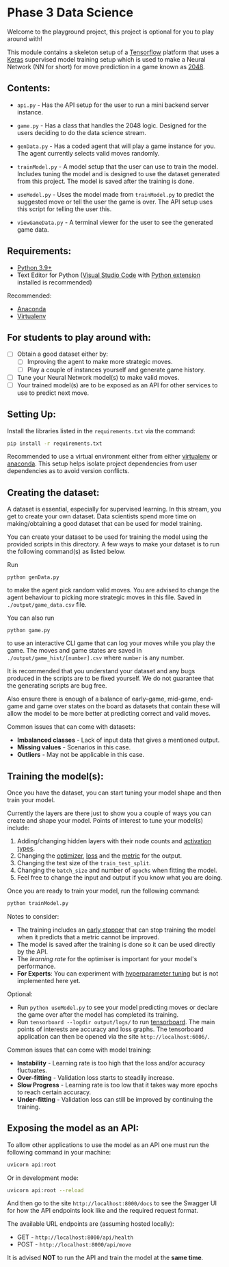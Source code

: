# Phase 3 Data Science

Welcome to the playground project, this project is optional for you to play around with!

This module contains a skeleton setup of a [Tensorflow](https://www.tensorflow.org/) platform that uses a [Keras](https://keras.io/) supervised model training setup which is used to make a Neural Network (NN for short) for move prediction in a game known as [2048](https://en.wikipedia.org/wiki/2048_(video_game)). 

## Contents:
* `api.py` - Has the API setup for the user to run a mini backend server instance.

* `game.py` - Has a class that handles the 2048 logic. Designed for the users deciding to do the data science stream.

* `genData.py` - Has a coded agent that will play a game instance for you. The agent currently selects valid moves randomly.

* `trainModel.py` - A model setup that the user can use to train the model. Includes tuning the model and is designed to use the dataset generated from this project. The model is saved after the training is done.

* `useModel.py` - Uses the model made from `trainModel.py` to predict the suggested move or tell the user the game is over. The API setup uses this script for telling the user this.

* `viewGameData.py` - A terminal viewer for the user to see the generated game data.

## Requirements:

* [Python 3.9+](https://www.python.org/downloads/)
* Text Editor for Python ([Visual Studio Code](https://code.visualstudio.com/) with [Python extension](https://marketplace.visualstudio.com/items?itemName=ms-python.python) installed is recommended)

Recommended:
* [Anaconda](https://www.anaconda.com/)
* [Virtualenv](https://virtualenv.pypa.io/en/latest/installation.html)

## For students to play around with:

- [ ] Obtain a good dataset either by:
    - [ ] Improving the agent to make more strategic moves.
    - [ ] Play a couple of instances yourself and generate game history.
- [ ] Tune your Neural Network model(s) to make valid moves.
- [ ] Your trained model(s) are to be exposed as an API for other services to use to predict next move.

## Setting Up:

Install the libraries listed in the `requirements.txt` via the command:
```bash
pip install -r requirements.txt
```

Recommended to use a virtual environment either from either [virtualenv](https://docs.python.org/3/library/venv.html) or [anaconda](https://docs.conda.io/projects/conda/en/latest/user-guide/tasks/manage-environments.html). This setup helps isolate project dependencies from user dependencies as to avoid version conflicts.

## Creating the dataset:
A dataset is essential, especially for supervised learning. In this stream, you get to create your own dataset. Data scientists spend more time on making/obtaining a good dataset that can be used for model training.

You can create your dataset to be used for training the model using the provided scripts in this directory. A few ways to make your dataset is to run the following command(s) as listed below.

Run
```
python genData.py
```
to make the agent pick random valid moves. You are advised to change the agent behaviour to picking more strategic moves in this file. Saved in `./output/game_data.csv` file.

You can also run
```
python game.py
```
to use an interactive CLI game that can log your moves while you play the game. The moves and game states are saved in `./output/game_hist/[number].csv` where `number` is any number.

It is recommended that you understand your dataset and any bugs produced in the scripts are to be fixed yourself. We do not guarantee that the generating scripts are bug free. 

Also ensure there is enough of a balance of early-game, mid-game, end-game and game over states on the board as datasets that contain these will allow the model to be more better at predicting correct and valid moves.

Common issues that can come with datasets:

* __Imbalanced classes__ - Lack of input data that gives a mentioned output.
* __Missing values__ - Scenarios in this case.
* __Outliers__ - May not be applicable in this case.

## Training the model(s):

Once you have the dataset, you can start tuning your model shape and then train your model.

Currently the layers are there just to show you a couple of ways you can create and shape your model. Points of interest to tune your model(s) include:

1. Adding/changing hidden layers with their node counts and [activation types](https://keras.io/api/layers/activations/).
2. Changing the [optimizer](https://keras.io/api/optimizers/), [loss](https://keras.io/api/losses/) and the [metric](https://keras.io/api/metrics/) for the output.
3. Changing the test size of the `train_test_split`.
4. Changing the `batch_size` and number of `epochs` when fitting the model.
5. Feel free to change the input and output if you know what you are doing.

Once you are ready to train your model, run the following command:
```bash
python trainModel.py
```

Notes to consider: 
* The training includes an [early stopper](https://www.tensorflow.org/api_docs/python/tf/keras/callbacks/EarlyStopping) that can stop training the model when it predicts that a metric cannot be improved.
* The model is saved after the training is done so it can be used directly by the API.
* The _learning rate_ for the optimiser is important for your model's performance.
* **For Experts**: You can experiment with [hyperparameter tuning](https://www.tensorflow.org/tensorboard/hyperparameter_tuning_with_hparams) but is not implemented here yet.

Optional: 
* Run `python useModel.py` to see your model predicting moves or declare the game over after the model has completed its training.
* Run `tensorboard --logdir output/logs/` to run [tensorboard](https://github.com/tensorflow/tensorboard/blob/master/README.md). The main points of interests are accuracy and loss graphs. The tensorboard application can then be opened via the site `http://localhost:6006/`.

Common issues that can come with model training:

* __Instability__ - Learning rate is too high that the loss and/or accuracy fluctuates.
* __Over-fitting__ - Validation loss starts to steadily increase.
* __Slow Progress__ - Learning rate is too low that it takes way more epochs to reach certain accuracy.
* __Under-fitting__ - Validation loss can still be improved by continuing the training.

## Exposing the model as an API:

To allow other applications to use the model as an API one must run the following command in your machine:
```bash
uvicorn api:root
```

Or in development mode:
```bash
uvicorn api:root --reload
```

And then go to the site `http://localhost:8000/docs` to see the Swagger UI for how the API endpoints look like and the required request format.

The available URL endpoints are (assuming hosted locally):
* GET - `http://localhost:8000/api/health`
* POST - `http://localhost:8000/api/move`

It is advised **NOT** to run the API and train the model at the **same time**.